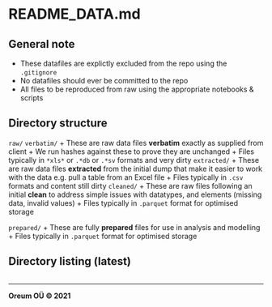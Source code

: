 # README_DATA.md

## General note

+ These datafiles are explictly excluded from the repo using the `.gitignore`
+ No datafiles should ever be committed to the repo
+ All files to be reproduced from raw using the appropriate notebooks & scripts

## Directory structure

`raw/`
  `verbatim/`
    + These are raw data files **verbatim** exactly as supplied from client
    + We run hashes against these to prove they are unchanged
    + Files typically in `*xls*` or `.*db` or `.*sv` formats and very dirty
  `extracted/`
    + These are raw data files **extracted** from the initial dump that make it
      easier to work with the data e.g. pull a table from an Excel file
    + Files typically in `.csv` formats and content still dirty
  `cleaned/`
    + These are raw files following an initial **clean** to address simple
      issues with datatypes, and elements (missing data, invalid values)
    + Files typically in `.parquet` format for optimised storage

`prepared/`
    + These are fully **prepared** files for use in analysis and modelling
    + Files typically in `.parquet` format for optimised storage

## Directory listing (latest)

```sh

```

---
**Oreum OÜ &copy; 2021**